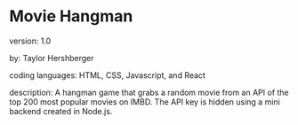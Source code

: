 # Movie Hangman

version: 1.0

by: Taylor Hershberger

coding languages: HTML, CSS, Javascript, and React

description: A hangman game that grabs a random movie from an API of the top 200 most popular movies on IMBD. The API key is hidden using a mini backend created in Node.js.
